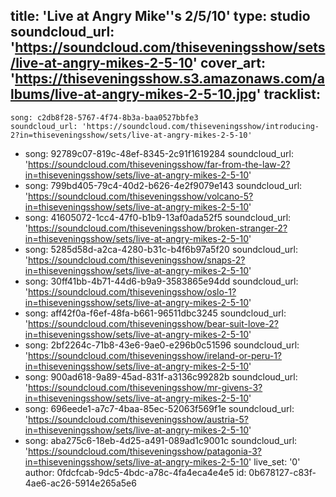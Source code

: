 title: 'Live at Angry Mike''s 2/5/10'
type: studio
soundcloud_url: 'https://soundcloud.com/thiseveningsshow/sets/live-at-angry-mikes-2-5-10'
cover_art: 'https://thiseveningsshow.s3.amazonaws.com/albums/live-at-angry-mikes-2-5-10.jpg'
tracklist:
  -
    song: c2db8f28-5767-4f74-8b3a-baa0527bbfe3
    soundcloud_url: 'https://soundcloud.com/thiseveningsshow/introducing-2?in=thiseveningsshow/sets/live-at-angry-mikes-2-5-10'
  -
    song: 92789c07-819c-48ef-8345-2c91f1619284
    soundcloud_url: 'https://soundcloud.com/thiseveningsshow/far-from-the-law-2?in=thiseveningsshow/sets/live-at-angry-mikes-2-5-10'
  -
    song: 799bd405-79c4-40d2-b626-4e2f9079e143
    soundcloud_url: 'https://soundcloud.com/thiseveningsshow/volcano-5?in=thiseveningsshow/sets/live-at-angry-mikes-2-5-10'
  -
    song: 41605072-1cc4-47f0-b1b9-13af0ada52f5
    soundcloud_url: 'https://soundcloud.com/thiseveningsshow/broken-stranger-2?in=thiseveningsshow/sets/live-at-angry-mikes-2-5-10'
  -
    song: 5285d58d-a2ca-4280-b31c-b4f6b97a5f20
    soundcloud_url: 'https://soundcloud.com/thiseveningsshow/snaps-2?in=thiseveningsshow/sets/live-at-angry-mikes-2-5-10'
  -
    song: 30ff41bb-4b71-44d6-b9a9-3583865e94dd
    soundcloud_url: 'https://soundcloud.com/thiseveningsshow/oslo-1?in=thiseveningsshow/sets/live-at-angry-mikes-2-5-10'
  -
    song: aff42f0a-f6ef-48fa-b661-96511dbc3245
    soundcloud_url: 'https://soundcloud.com/thiseveningsshow/bear-suit-love-2?in=thiseveningsshow/sets/live-at-angry-mikes-2-5-10'
  -
    song: 2bf2264c-71b8-43e6-9ae0-e296b0c51596
    soundcloud_url: 'https://soundcloud.com/thiseveningsshow/ireland-or-peru-1?in=thiseveningsshow/sets/live-at-angry-mikes-2-5-10'
  -
    song: 900ad618-9a89-45ad-831f-a3136c99282b
    soundcloud_url: 'https://soundcloud.com/thiseveningsshow/mr-givens-3?in=thiseveningsshow/sets/live-at-angry-mikes-2-5-10'
  -
    song: 696eede1-a7c7-4baa-85ec-52063f569f1e
    soundcloud_url: 'https://soundcloud.com/thiseveningsshow/austria-5?in=thiseveningsshow/sets/live-at-angry-mikes-2-5-10'
  -
    song: aba275c6-18eb-4d25-a491-089ad1c9001c
    soundcloud_url: 'https://soundcloud.com/thiseveningsshow/patagonia-3?in=thiseveningsshow/sets/live-at-angry-mikes-2-5-10'
live_set: '0'
author: 0fdcfcab-9dc5-4bdc-a78c-4fa4eca4e4e5
id: 0b678127-c83f-4ae6-ac26-5914e265a5e6
